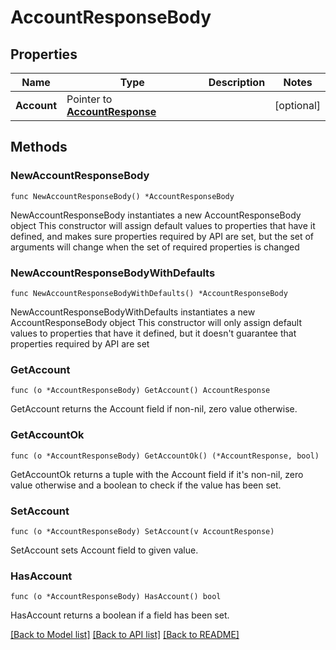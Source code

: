 # AccountResponseBody

## Properties

Name | Type | Description | Notes
------------ | ------------- | ------------- | -------------
**Account** | Pointer to [**AccountResponse**](AccountResponse.md) |  | [optional] 

## Methods

### NewAccountResponseBody

`func NewAccountResponseBody() *AccountResponseBody`

NewAccountResponseBody instantiates a new AccountResponseBody object
This constructor will assign default values to properties that have it defined,
and makes sure properties required by API are set, but the set of arguments
will change when the set of required properties is changed

### NewAccountResponseBodyWithDefaults

`func NewAccountResponseBodyWithDefaults() *AccountResponseBody`

NewAccountResponseBodyWithDefaults instantiates a new AccountResponseBody object
This constructor will only assign default values to properties that have it defined,
but it doesn't guarantee that properties required by API are set

### GetAccount

`func (o *AccountResponseBody) GetAccount() AccountResponse`

GetAccount returns the Account field if non-nil, zero value otherwise.

### GetAccountOk

`func (o *AccountResponseBody) GetAccountOk() (*AccountResponse, bool)`

GetAccountOk returns a tuple with the Account field if it's non-nil, zero value otherwise
and a boolean to check if the value has been set.

### SetAccount

`func (o *AccountResponseBody) SetAccount(v AccountResponse)`

SetAccount sets Account field to given value.

### HasAccount

`func (o *AccountResponseBody) HasAccount() bool`

HasAccount returns a boolean if a field has been set.


[[Back to Model list]](../README.md#documentation-for-models) [[Back to API list]](../README.md#documentation-for-api-endpoints) [[Back to README]](../README.md)


